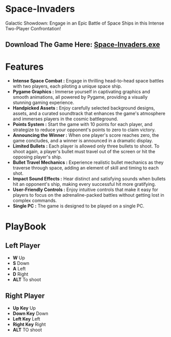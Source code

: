 # Space-Invaders
Galactic Showdown: Engage in an Epic Battle of Space Ships in this Intense Two-Player Confrontation!
## Download The Game Here: <a href="https://github.com/Grace-Hephzibah/Space-Invaders/blob/main/exe%20file/SpaceInvaders.exe" download="Space-Invaders.exe">Space-Invaders.exe</a>

# Features
- **Intense Space Combat :** Engage in thrilling head-to-head space battles with two players, each piloting a unique space ship.
- **Pygame Graphics :** Immerse yourself in captivating graphics and smooth animations, all powered by Pygame, providing a visually stunning gaming experience.
- **Handpicked Assets :** Enjoy carefully selected background designs, assets, and a curated soundtrack that enhances the game's atmosphere and immerses players in the cosmic battleground.
- **Points System :** Start the game with 10 points for each player, and strategize to reduce your opponent's points to zero to claim victory.
- **Announcing the Winner :** When one player's score reaches zero, the game concludes, and a winner is announced in a dramatic display.
- **Limited Bullets :** Each player is allowed only three bullets to shoot. To shoot again, a player's bullet must travel out of the screen or hit the opposing player's ship.
- **Bullet Travel Mechanics :** Experience realistic bullet mechanics as they traverse through space, adding an element of skill and timing to each shot.
- **Impact Sound Effects :** Hear distinct and satisfying sounds when bullets hit an opponent's ship, making every successful hit more gratifying.
- **User-Friendly Controls :** Enjoy intuitive controls that make it easy for players to focus on the adrenaline-packed battles without getting lost in complex commands.
- **Single PC :** The game is designed to be played on a single PC.

# PlayBook
## Left Player 
- **W** Up
- **S** Down
- **A** Left
- **D** Right
- **ALT** To shoot

## Right Player
- **Up Key** Up
- **Down Key** Down
- **Left Key** Left
- **Right Key** Right
- **ALT** TO shoot
